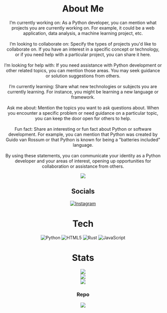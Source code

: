 
<div align="center">
  
# About Me
I’m currently working on: As a Python developer, you can mention what projects you are currently working on. For example, it could be a web application, data analysis, a machine learning project, etc.<br><br>I’m looking to collaborate on: Specify the types of projects you'd like to collaborate on. If you have an interest in a specific concept or technology, or if you need help with a particular project, you can share it here.<br><br>I’m looking for help with: If you need assistance with Python development or other related topics, you can mention those areas. You may seek guidance or solution suggestions from others.<br><br>I’m currently learning: Share what new technologies or subjects you are currently learning. For instance, you might be learning a new language or framework.<br><br>Ask me about: Mention the topics you want to ask questions about. When you encounter a specific problem or need guidance on a particular topic, you can keep the door open for others to help.<br><br>Fun fact: Share an interesting or fun fact about Python or software development. For example, you can mention that Python was created by Guido van Rossum or that Python is known for being a "batteries included" language.<br><br>By using these statements, you can communicate your identity as a Python developer and your areas of interest, opening up opportunities for collaboration or assistance from others.

[![](https://visitcount.itsvg.in/api?id=adriesxyz&icon=9&color=3)](https://visitcount.itsvg.in)


## Socials
[![Instagram](https://img.shields.io/badge/Instagram-%23E4405F.svg?logo=Instagram&logoColor=white)](https://instagram.com/adries) 

# Tech
![Python](https://img.shields.io/badge/python-3670A0?style=flat-square&logo=python&logoColor=ffdd54) ![HTML5](https://img.shields.io/badge/html5-%23E34F26.svg?style=flat-square&logo=html5&logoColor=white) ![Rust](https://img.shields.io/badge/rust-%23000000.svg?style=flat-square&logo=rust&logoColor=white) ![JavaScript](https://img.shields.io/badge/javascript-%23323330.svg?style=flat-square&logo=javascript&logoColor=%23F7DF1E)
# Stats
![](https://github-readme-stats.vercel.app/api?username=adriesxyz&theme=dark&hide_border=false&include_all_commits=true&count_private=true)<br/>
![](https://github-readme-streak-stats.herokuapp.com/?user=adriesxyz&theme=dark&hide_border=false)<br/>
![](https://github-readme-stats.vercel.app/api/top-langs/?username=adriesxyz&theme=dark&hide_border=false&include_all_commits=true&count_private=true&layout=compact)

### Repo
![](https://github-contributor-stats.vercel.app/api?username=adriesxyz&limit=5&theme=dark&combine_all_yearly_contributions=true)
